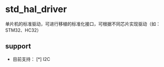 <!--
 * @Author: wangjinxing
 * @Date: 2020-08-31 12:48:44
 * @LastEditTime: 2020-08-31 12:49:33
 * @LastEditors: Add i2c
 * @Description: std_driver
 * @FilePath: \undefinede:\github\std_hal_driver\README.md
-->
# std_hal_driver
单片机的标准驱动，可进行移植的标准化接口，可根据不同芯片实现驱动（如：STM32、HC32）

## support
* 目前支持：
    [*] I2C
